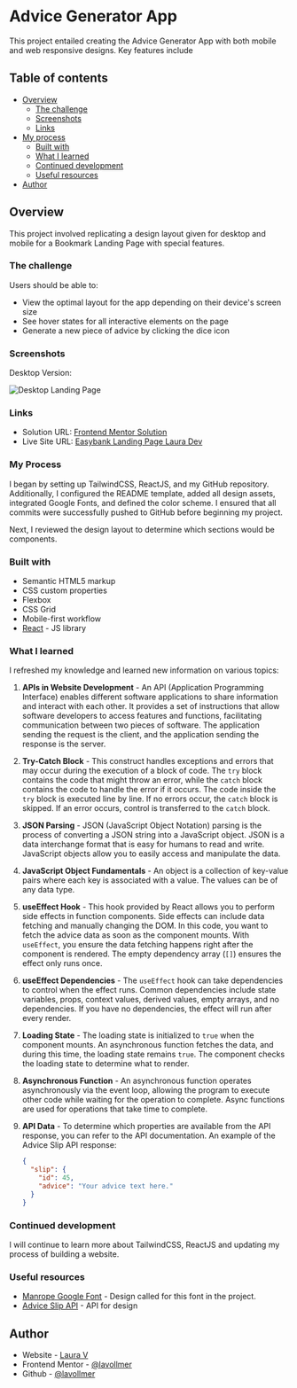 # Advice Generator App

This project entailed creating the Advice Generator App with both mobile and web responsive designs. Key features include 


## Table of contents

- [Overview](#overview)
  - [The challenge](#the-challenge)
  - [Screenshots](#screenshots)
  - [Links](#links)
- [My process](#my-process)
  - [Built with](#built-with)
  - [What I learned](#what-i-learned)
  - [Continued development](#continued-development)
  - [Useful resources](#useful-resources)
- [Author](#author)

## Overview

This project involved replicating a design layout given for desktop and mobile for a Bookmark Landing Page with special features.

### The challenge

Users should be able to:

- View the optimal layout for the app depending on their device's screen size
- See hover states for all interactive elements on the page
- Generate a new piece of advice by clicking the dice icon


### Screenshots

Desktop Version:

![Desktop Landing Page]()


### Links

- Solution URL: [Frontend Mentor Solution]()
- Live Site URL: [Easybank Landing Page Laura Dev](https://chic-malabi-36e673.netlify.app/)

### My Process

I began by setting up TailwindCSS, ReactJS, and my GitHub repository. Additionally, I configured the README template, added all design assets, integrated Google Fonts, and defined the color scheme. I ensured that all commits were successfully pushed to GitHub before beginning my project.

Next, I reviewed the design layout to determine which sections would be components. 


### Built with

- Semantic HTML5 markup
- CSS custom properties
- Flexbox
- CSS Grid
- Mobile-first workflow
- [React](https://reactjs.org/) - JS library

### What I learned

I refreshed my knowledge and learned new information on various topics:

1. **APIs in Website Development** - An API (Application Programming Interface) enables different software applications to share information and interact with each other. It provides a set of instructions that allow software developers to access features and functions, facilitating communication between two pieces of software. The application sending the request is the client, and the application sending the response is the server.

2. **Try-Catch Block** - This construct handles exceptions and errors that may occur during the execution of a block of code. The `try` block contains the code that might throw an error, while the `catch` block contains the code to handle the error if it occurs. The code inside the `try` block is executed line by line. If no errors occur, the `catch` block is skipped. If an error occurs, control is transferred to the `catch` block.

3. **JSON Parsing** - JSON (JavaScript Object Notation) parsing is the process of converting a JSON string into a JavaScript object. JSON is a data interchange format that is easy for humans to read and write. JavaScript objects allow you to easily access and manipulate the data.

4. **JavaScript Object Fundamentals** - An object is a collection of key-value pairs where each key is associated with a value. The values can be of any data type.

5. **useEffect Hook** - This hook provided by React allows you to perform side effects in function components. Side effects can include data fetching and manually changing the DOM. In this code, you want to fetch the advice data as soon as the component mounts. With `useEffect`, you ensure the data fetching happens right after the component is rendered. The empty dependency array (`[]`) ensures the effect only runs once.

6. **useEffect Dependencies** - The `useEffect` hook can take dependencies to control when the effect runs. Common dependencies include state variables, props, context values, derived values, empty arrays, and no dependencies. If you have no dependencies, the effect will run after every render.

7. **Loading State** - The loading state is initialized to `true` when the component mounts. An asynchronous function fetches the data, and during this time, the loading state remains `true`. The component checks the loading state to determine what to render.

8. **Asynchronous Function** - An asynchronous function operates asynchronously via the event loop, allowing the program to execute other code while waiting for the operation to complete. Async functions are used for operations that take time to complete.

9. **API Data** - To determine which properties are available from the API response, you can refer to the API documentation. An example of the Advice Slip API response:
   ```json
   {
     "slip": {
       "id": 45,
       "advice": "Your advice text here."
     }
   }

### Continued development

I will continue to learn more about TailwindCSS, ReactJS and updating my process of building a website.

### Useful resources

- [Manrope Google Font](https://fonts.google.com/specimen/Manrope) - Design called for this font in the project.
- [Advice Slip API](https://api.adviceslip.com/) - API for design

## Author

- Website - [Laura V](www.lauradeveloper.com)
- Frontend Mentor - [@lavollmer](https://www.frontendmentor.io/profile/yourusername)
- Github - [@lavollmer](https://github.com/lavollmer)